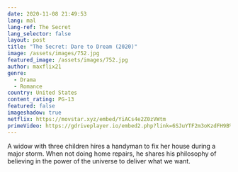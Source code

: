 ```yaml
---
date: 2020-11-08 21:49:53
lang: mal
lang-ref: The Secret
lang_selector: false
layout: post
title: "The Secret: Dare to Dream (2020)"
image: /assets/images/752.jpg
featured_image: /assets/images/752.jpg
author: maxflix21
genre:
  - Drama
  - Romance
country: United States
content_rating: PG-13
featured: false
imageshadow: true
netflix: https://movstar.xyz/embed/YiACs4e2Z0zVWtm
primeVideo: https://gdriveplayer.io/embed2.php?link=6SJuYTF2m3oKzdFH9B%252BlIAPcG9BhT2ZGUDSPgqUayf1I4BCfyMtLdU45EANbu%252BXM%252FF48BNYGSWbYQjCoPYrRDXHWYVxWk4sIsTSH2ayQ6hmaqhHKZnLR2CRwX19JxNCSCn02eugLgNbq%252FzIaN%252BXCLEdYlapjksh5oLZ%252Br6sFRiLCXyCkejCx7w0OfyXZVldZU%253D
---
```

A widow with three children hires a handyman to fix her house during a major storm. When not doing home repairs, he shares his philosophy of believing in the power of the universe to deliver what we want.
